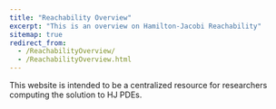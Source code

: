 ```yaml
---
title: "Reachability Overview"
excerpt: "This is an overview on Hamilton-Jacobi Reachability"
sitemap: true
redirect_from: 
  - /ReachabilityOverview/
  - /ReachabilityOverview.html
---
```


This website is intended to be a centralized resource for researchers computing the solution to HJ PDEs.

<script type="text/javascript">
  var GOOG_FIXURL_LANG = 'en';
  var GOOG_FIXURL_SITE = '{{ site.url }}'
</script>
<script type="text/javascript"
  src="//linkhelp.clients.google.com/tbproxy/lh/wm/fixurl.js">
</script>
